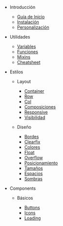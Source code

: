 - Introducción

    - [Guía de Inicio](/docs/intro/started.md)
    - [Instalación](/docs/intro/installation.md)
    - [Personalización](/docs/intro/customization.md)

- Utilidades

    - [Variables](/docs/intro/started.md)
    - [Funciones](/docs/intro/started.md)
    - [Mixins](/docs/intro/started.md)
    - [Cheatsheet](/docs/intro/started.md)

- Estilos

    - Layout

        - [Container](/Container/Container.md)
        - [Row](/Row/Row.md)
        - [Col](/Col/Col.md)
        - [Composiciones](/docs/layout/layout.md)
        - [Responsive](/docs/layout/responsive.md)
        - [Visibilidad](/docs/layout/visibility.md)

    - Diseño

        - [Bordes](/docs/styles/border.md)
        - [Clearfix](/docs/styles/clearfix.md)
        - [Colores](/docs/styles/colors.md)
        - [Float](/docs/styles/float.md)
        - [Overflow](/docs/styles/overflow.md)
        - [Posicionamiento](/docs/styles/position.md)
        - [Tamaños](/docs/styles/sizing.md)
        - [Espacios](/docs/styles/spacing.md)
        - [Sombras](/docs/styles/shadows.md)

- Components

    - Básicos

        - [Buttons](/Button/Button.md)
        - [Icons](/Icons/Icon.md)
        - [Loading](/Loading/Loading.md)
